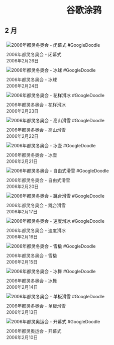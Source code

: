 
<h1 align="center"> 谷歌涂鸦 </h1>




## 2 月

<div class="image">


<img src="https:https://lh3.googleusercontent.com/Utn9b4M2NzdDI42DflUjmRf8KCu6PO3TNZ6S0uUTfkksgZaOFJ0KCFKPipMmaLvFwHxpTmvgaSbYLfMYE9CbCRAbKAz8ifwHP3g19SS3og=s660" alt="2006年都灵冬奥会 - 闭幕式 #GoogleDoodle" style="margin: 5px"/>
<div class="info" style="font-size: 14px; color:#333333; margin:5px"><div class="title">2006年都灵冬奥会 - 闭幕式</div><div class="date">2006年2月26日</div></div>

<img src="https:https://lh3.googleusercontent.com/4i7VUfqt1ff5h6VU3ftmseXgl9D5wWFHPROwsT-IjuLFQ8SPBkcEMeChEYVvnVSQbCuvO8z40L-DaR4wiE8xg_V-MWjYhJzMIKvhAC8l=s660" alt="2006年都灵冬奥会 - 冰球 #GoogleDoodle" style="margin: 5px"/>
<div class="info" style="font-size: 14px; color:#333333; margin:5px"><div class="title">2006年都灵冬奥会 - 冰球</div><div class="date">2006年2月24日</div></div>

<img src="https:https://lh3.googleusercontent.com/-fQx3PtlpCkH63VCOx8nj13x0dNj1sVBnrdw4T3Pe-8pYgcOP4qfoNIj0VBdkQar0jP-YsElVevBpifi52Mk7cwUhvQxnKm_eGoiYzRUwg=s660" alt="2006年都灵冬奥会 - 花样滑冰 #GoogleDoodle" style="margin: 5px"/>
<div class="info" style="font-size: 14px; color:#333333; margin:5px"><div class="title">2006年都灵冬奥会 - 花样滑冰</div><div class="date">2006年2月23日</div></div>

<img src="https:https://lh3.googleusercontent.com/8bJ7CKLSYonKvYU2vGnJWKHwNBa5-5pYCpIIU63ubwKKgglZ3JN90R-Db3F_RNFEBlP5STjBSxHC3CqZkNbRGIJ9T9P2qP2Ax2lVExft=s660" alt="2006年都灵冬奥会 - 高山滑雪 #GoogleDoodle" style="margin: 5px"/>
<div class="info" style="font-size: 14px; color:#333333; margin:5px"><div class="title">2006年都灵冬奥会 - 高山滑雪</div><div class="date">2006年2月22日</div></div>

<img src="https:https://lh3.googleusercontent.com/6dus9xkSGCY194vVtV4-ypSqEYLy7qeh_oDLEqvOEKjBdQi4PeH55D83S3Pirb8MtfmGj8DpeA-XoXqd22UFzNv_sX6rxVOWbLQiZQxI=s660" alt="2006年都灵冬奥会 - 冰壶 #GoogleDoodle" style="margin: 5px"/>
<div class="info" style="font-size: 14px; color:#333333; margin:5px"><div class="title">2006年都灵冬奥会 - 冰壶</div><div class="date">2006年2月21日</div></div>

<img src="https:https://lh3.googleusercontent.com/FVUpICMyvLjLptMbxRTLFL_l6lS8iYG-RMhps3T06SyI34rh_RU8AsNBePBcWn7CitJq5CCzI1JYy8l4fO0uP3uJXomNDncRDiuAPqIGgg=s660" alt="2006年都灵冬奥会 - 自由式滑雪 #GoogleDoodle" style="margin: 5px"/>
<div class="info" style="font-size: 14px; color:#333333; margin:5px"><div class="title">2006年都灵冬奥会 - 自由式滑雪</div><div class="date">2006年2月20日</div></div>

<img src="https:https://lh3.googleusercontent.com/1cVxeId-d_qUeT2G_a49oV8vw4InORfyTMYnnxrDDlEBcQswQXtHLQoc4yXfHBkanYMTHeJatCDhF89rs9jvtmTY3v2j10UuXLlr1Id_=s660" alt="2006年都灵冬奥会 - 跳台滑雪 #GoogleDoodle" style="margin: 5px"/>
<div class="info" style="font-size: 14px; color:#333333; margin:5px"><div class="title">2006年都灵冬奥会 - 跳台滑雪</div><div class="date">2006年2月17日</div></div>

<img src="https:https://lh3.googleusercontent.com/nIeTV-XlEp7t9SFMPpM8w41O04VW2Xf1-VOoEevO5ISLAFxFBMr1sSvNA91XtcV2wuVLQ_ZSU7k4KYNLQCK47apqWUAiTI9kpgongrpN-Q=s660" alt="2006年都灵冬奥会 - 速度滑冰 #GoogleDoodle" style="margin: 5px"/>
<div class="info" style="font-size: 14px; color:#333333; margin:5px"><div class="title">2006年都灵冬奥会 - 速度滑冰</div><div class="date">2006年2月16日</div></div>

<img src="https:https://lh3.googleusercontent.com/7Sws122k-i1QojZcVN2RfR3eUw0l87GY4xBgIdi_1lFLjgq7_6Pco8bGW7xbDJjJVfR8wp8aI3d1OzoXoWFKsWp56OX_6PROwDeqn191=s660" alt="2006年都灵冬奥会 - 雪橇 #GoogleDoodle" style="margin: 5px"/>
<div class="info" style="font-size: 14px; color:#333333; margin:5px"><div class="title">2006年都灵冬奥会 - 雪橇</div><div class="date">2006年2月15日</div></div>

<img src="https:https://lh3.googleusercontent.com/kTRsZ58ndx4CbRLUYh9824iaY6Q-FRVd5AuOI7B09LbB4QQvaUiqms0zblh8vadxTSt0wwC68yh2fkrzmBNEBIA3APUjOS3TDB9CygQ=s660" alt="2006年都灵冬奥会 - 冰舞 #GoogleDoodle" style="margin: 5px"/>
<div class="info" style="font-size: 14px; color:#333333; margin:5px"><div class="title">2006年都灵冬奥会 - 冰舞</div><div class="date">2006年2月14日</div></div>

<img src="https:https://lh3.googleusercontent.com/W8NfDr4-AYrlzOdaaUVNrINYEm_jGM45ra7dIO5jzGV67Iv5NjreGL7R-K9epkG0qjMKvYdlb4P-iAtDhbwbcg_DddvvOnPVPxGiDBDL=s660" alt="2006年都灵冬奥会 - 单板滑雪 #GoogleDoodle" style="margin: 5px"/>
<div class="info" style="font-size: 14px; color:#333333; margin:5px"><div class="title">2006年都灵冬奥会 - 单板滑雪</div><div class="date">2006年2月13日</div></div>

<img src="https:https://lh3.googleusercontent.com/i1m2kIZ50DqvZ0IwNztqD6lAalwPEe-SCPI_YD9W_z8tKSDAn0LI5yxSwpxFIuYModphCpH4BqU6zh_njodICU3Q9pBHb32scCJcmmgo=s660" alt="2006年都灵奥运会 - 开幕式 #GoogleDoodle" style="margin: 5px"/>
<div class="info" style="font-size: 14px; color:#333333; margin:5px"><div class="title">2006年都灵奥运会 - 开幕式</div><div class="date">2006年2月10日</div></div>

</div>








